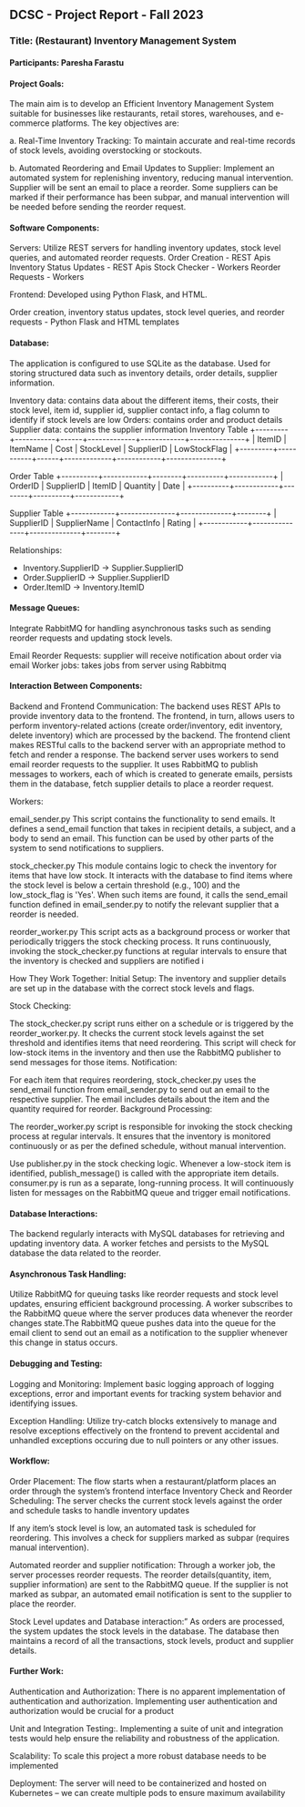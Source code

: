 ## DCSC - Project Report - Fall 2023

### Title: (Restaurant) Inventory Management System

#### Participants: Paresha Farastu

#### Project Goals:

The main aim is to develop an Efficient Inventory Management System suitable for businesses like restaurants, retail stores, warehouses, and e-commerce platforms. The key objectives are:

a. Real-Time Inventory Tracking: To maintain accurate and real-time records of stock levels, avoiding overstocking or stockouts.

b. Automated Reordering and Email Updates to Supplier: Implement an automated system for replenishing inventory, reducing manual intervention. Supplier will be sent an email to place a reorder. Some suppliers can be marked if their performance has been subpar, and manual intervention will be needed before sending the reorder request. 

#### Software Components:

Servers:
Utilize REST servers for handling inventory updates, stock level queries, and automated reorder requests.
Order Creation - REST Apis
Inventory Status Updates - REST Apis
Stock Checker - Workers
Reorder Requests - Workers

Frontend: 
Developed using Python Flask, and HTML.

Order creation, inventory status updates, stock level queries, and reorder requests - Python Flask and HTML templates

#### Database:
The application is configured to use SQLite as the database. Used for storing structured data such as inventory details, order details, supplier information. 

Inventory data: contains data about the different items, their costs, their stock level, item id, supplier id, supplier contact info, a flag column to identify if stock levels are low
Orders: contains order and product details
Supplier data: contains the supplier information
Inventory Table
+---------+-----------+------+-------------+------------+---------------+
| ItemID  | ItemName  | Cost | StockLevel  | SupplierID | LowStockFlag  |
+---------+-----------+------+-------------+------------+---------------+

Order Table
+----------+------------+--------+----------+------------+
| OrderID  | SupplierID | ItemID | Quantity | Date       |
+----------+------------+--------+----------+------------+

Supplier Table
+------------+---------------+--------------+--------+
| SupplierID | SupplierName  | ContactInfo  | Rating |
+------------+---------------+--------------+--------+

Relationships:
- Inventory.SupplierID -> Supplier.SupplierID
- Order.SupplierID -> Supplier.SupplierID
- Order.ItemID -> Inventory.ItemID

#### Message Queues: 
Integrate RabbitMQ for handling asynchronous tasks such as sending reorder requests and updating stock levels.

Email Reorder Requests: supplier will receive notification about order via email
Worker jobs: takes jobs from server using Rabbitmq

#### Interaction Between Components:


Backend and Frontend Communication: The backend uses REST APIs to provide inventory data to the frontend. The frontend, in turn, allows users to perform inventory-related actions (create order/inventory, edit inventory, delete inventory) which are processed by the backend. The frontend client makes RESTful calls to the backend server with an appropriate method to fetch and render a response. The backend server uses workers to send email reorder requests to the supplier. It uses RabbitMQ to publish messages to workers, each of which is created to generate emails, persists them in the database, fetch supplier details to place a reorder request.

Workers:

 email_sender.py
This script contains the functionality to send emails. It defines a send_email function that takes in recipient details, a subject, and a body to send an email. This function can be used by other parts of the system to send notifications to suppliers.

stock_checker.py
This module contains logic to check the inventory for items that have low stock. It interacts with the database to find items where the stock level is below a certain threshold (e.g., 100) and the low_stock_flag is 'Yes'. When such items are found, it calls the send_email function defined in email_sender.py to notify the relevant supplier that a reorder is needed.

reorder_worker.py
This script acts as a background process or worker that periodically triggers the stock checking process. It runs continuously, invoking the stock_checker.py functions at regular intervals to ensure that the inventory is checked and suppliers are notified i

How They Work Together:
Initial Setup: The inventory and supplier details are set up in the database with the correct stock levels and flags.

Stock Checking:

The stock_checker.py script runs either on a schedule or is triggered by the reorder_worker.py.
It checks the current stock levels against the set threshold and identifies items that need reordering. This script will check for low-stock items in the inventory and then use the RabbitMQ publisher to send messages for those items.
Notification:

For each item that requires reordering, stock_checker.py uses the send_email function from email_sender.py to send out an email to the respective supplier.
The email includes details about the item and the quantity required for reorder.
Background Processing:

The reorder_worker.py script is responsible for invoking the stock checking process at regular intervals.
It ensures that the inventory is monitored continuously or as per the defined schedule, without manual intervention.

Use publisher.py in the stock checking logic. Whenever a low-stock item is identified, publish_message() is called with the appropriate item details.
consumer.py is run as a separate, long-running process. It will continuously listen for messages on the RabbitMQ queue and trigger email notifications.


#### Database Interactions: 
The backend regularly interacts with MySQL databases for retrieving and updating inventory data. A worker fetches and persists to the MySQL database the data related to the reorder.


#### Asynchronous Task Handling: 
Utilize RabbitMQ for queuing tasks like reorder requests and stock level updates, ensuring efficient background processing. A worker subscribes to the RabbitMQ queue where the server produces data whenever the reorder changes state.The RabbitMQ queue pushes data into the queue for the email client to send out an email as a notification to the supplier whenever this change in status occurs.

#### Debugging and Testing:

Logging and Monitoring: Implement basic logging approach of logging exceptions, error and important events for tracking system behavior and identifying issues.

Exception Handling: Utilize try-catch blocks extensively to manage and resolve exceptions effectively on the frontend to prevent accidental and unhandled exceptions occuring due to null pointers or any other issues.

#### Workflow:

Order Placement:
The flow starts when a restaurant/platform places an order through the system’s frontend interface
Inventory Check and Reorder Scheduling:
The server checks the current stock levels against the order and schedule tasks to handle inventory updates

If any item’s stock level is low, an automated task is scheduled for reordering. This involves a check for suppliers marked as subpar (requires manual intervention).

Automated reorder and supplier notification:
Through a worker job, the server processes reorder requests. The reorder details(quantity, item, supplier information) are sent to the RabbitMQ queue. If the supplier is not marked as subpar, an automated email notification is sent to the supplier to place the reorder.

Stock Level updates and Database interaction:”
As orders are processed, the system updates the stock levels in the database. The database then maintains a record of all the transactions, stock levels, product and supplier details. 

 
#### Further Work:
 
Authentication and Authorization: There is no apparent implementation of authentication and authorization. Implementing user authentication and authorization would be crucial for a product

Unit and Integration Testing:. Implementing a suite of unit and integration tests would help ensure the reliability and robustness of the application.

Scalability: To scale this project a more robust database needs to be implemented

Deployment: The server will need to be containerized and hosted on Kubernetes – we can create multiple pods to ensure maximum availability
